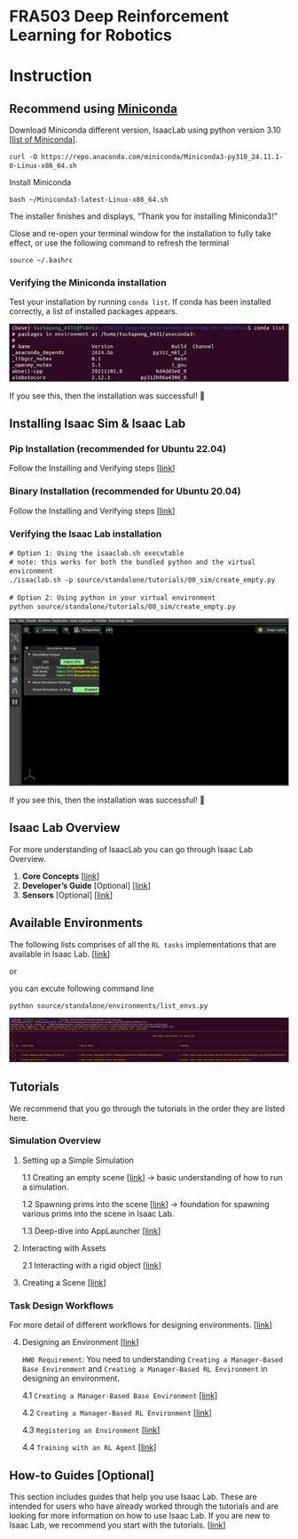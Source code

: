 # FRA503 Deep Reinforcement Learning for Robotics

# Instruction

## Recommend using [Miniconda](https://docs.anaconda.com/miniconda/install/#quick-command-line-install)

Download Miniconda different version, IsaacLab using python version 3.10 [[list of Miniconda](https://repo.anaconda.com/miniconda)].

```
curl -O https://repo.anaconda.com/miniconda/Miniconda3-py310_24.11.1-0-Linux-x86_64.sh
```

Install Miniconda

```
bash ~/Miniconda3-latest-Linux-x86_64.sh
```

The installer finishes and displays, “Thank you for installing Miniconda3!”

Close and re-open your terminal window for the installation to fully take effect, or use the following command to refresh the terminal

```
source ~/.bashrc
```

### Verifying the Miniconda installation

Test your installation by running `conda list`. If conda has been installed correctly, a list of installed packages appears.

![alt text](image-1.png)

If you see this, then the installation was successful! 🎉

## Installing Isaac Sim & Isaac Lab

### Pip Installation (recommended for Ubuntu 22.04)

Follow the Installing and Verifying steps [[link](https://isaac-sim.github.io/IsaacLab/main/source/setup/installation/pip_installation.html)]

### Binary Installation (recommended for Ubuntu 20.04)

Follow the Installing and Verifying steps [[link](https://isaac-sim.github.io/IsaacLab/main/source/setup/installation/binaries_installation.html)]

### Verifying the Isaac Lab installation

```
# Option 1: Using the isaaclab.sh executable
# note: this works for both the bundled python and the virtual environment
./isaaclab.sh -p source/standalone/tutorials/00_sim/create_empty.py

# Option 2: Using python in your virtual environment
python source/standalone/tutorials/00_sim/create_empty.py
```

![alt text](image.png)

If you see this, then the installation was successful! 🎉


## Isaac Lab Overview 

For more understanding of IsaacLab you can go through Isaac Lab Overview.

1. **Core Concepts** [[link](https://isaac-sim.github.io/IsaacLab/main/source/overview/core-concepts/index.html)]
2. **Developer’s Guide** [Optional] [[link](https://isaac-sim.github.io/IsaacLab/main/source/overview/developer-guide/index.html)] 
3. **Sensors** [Optional] [[link](https://isaac-sim.github.io/IsaacLab/main/source/overview/sensors/index.html)]

## Available Environments

The following lists comprises of all the `RL tasks` implementations that are available in Isaac Lab. [[link](https://isaac-sim.github.io/IsaacLab/main/source/overview/environments.html)]

or

you can excute following command line

```
python source/standalone/environments/list_envs.py
```

![alt text](image-2.png)

## Tutorials

We recommend that you go through the tutorials in the order they are listed here.

### Simulation Overview 

1. Setting up a Simple Simulation 

    1.1 Creating an empty scene [[link](https://isaac-sim.github.io/IsaacLab/main/source/tutorials/00_sim/create_empty.html)] -> basic understanding of how to run a simulation.

    1.2 Spawning prims into the scene [[link](https://isaac-sim.github.io/IsaacLab/main/source/tutorials/00_sim/spawn_prims.html)] -> foundation for spawning various prims into the scene in Isaac Lab.

    1.3 Deep-dive into AppLauncher [[link](https://isaac-sim.github.io/IsaacLab/main/source/tutorials/00_sim/launch_app.html)]

2. Interacting with Assets 

    2.1 Interacting with a rigid object [[link]()]

3. Creating a Scene [[link](https://isaac-sim.github.io/IsaacLab/main/source/tutorials/index.html#creating-a-scene)]

### Task Design Workflows

For more detail of different workflows for designing environments. [[link](https://isaac-sim.github.io/IsaacLab/main/source/overview/core-concepts/task_workflows.html)]

4. Designing an Environment [[link](https://isaac-sim.github.io/IsaacLab/main/source/tutorials/index.html#designing-an-environment)]

    `HW0 Requirement`: You need to understanding `Creating a Manager-Based Base Environment` and `Creating a Manager-Based RL Environment` in designing an environment.

    4.1 `Creating a Manager-Based Base Environment` [[link](https://isaac-sim.github.io/IsaacLab/main/source/tutorials/03_envs/create_manager_base_env.html)]

    4.2 `Creating a Manager-Based RL Environment` [[link](https://isaac-sim.github.io/IsaacLab/main/source/tutorials/03_envs/create_manager_rl_env.html)]

    4.3 `Registering an Environment` [[link](https://isaac-sim.github.io/IsaacLab/main/source/tutorials/03_envs/register_rl_env_gym.html#registering-an-environment)]

    4.4 `Training with an RL Agent` [[link](https://isaac-sim.github.io/IsaacLab/main/source/tutorials/03_envs/run_rl_training.html#training-with-an-rl-agent)]


## How-to Guides [Optional]

This section includes guides that help you use Isaac Lab. 
These are intended for users who have already worked through the tutorials and are looking for more information on how to use Isaac Lab. 
If you are new to Isaac Lab, we recommend you start with the tutorials. [[link](https://isaac-sim.github.io/IsaacLab/main/source/how-to/index.html#how-to-guides)]